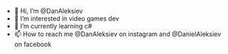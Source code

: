 - 👋 Hi, I’m @DanAleksiev
- 👀 I’m interested in video games dev
- 🌱 I’m currently learning c#
- 📫 How to reach me @DanAleksiev on instagram and @DanielAleksiev on facebook

<!---
DanAleksiev/DanAleksiev is a ✨ special ✨ repository because its `README.md` (this file) appears on your GitHub profile.
You can click the Preview link to take a look at your changes.
--->

